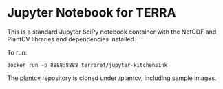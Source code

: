 # Jupyter Notebook for TERRA

This is a standard Jupyter SciPy notebook container with the NetCDF and PlantCV libraries and dependencies installed.

To run:

```
docker run -p 8888:8888 terraref/jupyter-kitchensink
```

The [plantcv](https://github.com/danforthcenter/plantcv) repository is cloned under /plantcv, including sample images.


